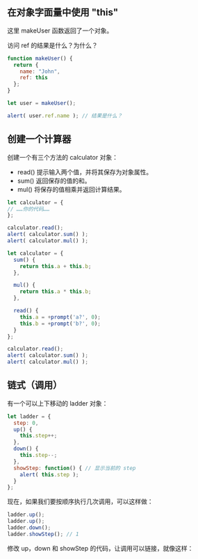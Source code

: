## 在对象字面量中使用 "this"

这里 makeUser 函数返回了一个对象。

访问 ref 的结果是什么？为什么？

```js
function makeUser() {
  return {
    name: "John",
    ref: this
  };
}

let user = makeUser();

alert( user.ref.name ); // 结果是什么？
```

## 创建一个计算器

创建一个有三个方法的 calculator 对象：

+ read() 提示输入两个值，并将其保存为对象属性。
+ sum() 返回保存的值的和。
+ mul() 将保存的值相乘并返回计算结果。

```js
let calculator = {
// ……你的代码……
};

calculator.read();
alert( calculator.sum() );
alert( calculator.mul() );
```

```js
let calculator = {
  sum() {
    return this.a + this.b;
  },

  mul() {
    return this.a * this.b;
  },

  read() {
    this.a = +prompt('a?', 0);
    this.b = +prompt('b?', 0);
  }
};

calculator.read();
alert( calculator.sum() );
alert( calculator.mul() );

```

## 链式（调用）

有一个可以上下移动的 ladder 对象：

```js
let ladder = {
  step: 0,
  up() {
    this.step++;
  },
  down() {
    this.step--;
  },
  showStep: function() { // 显示当前的 step
    alert( this.step );
  }
};
```

现在，如果我们要按顺序执行几次调用，可以这样做：

```js
ladder.up();
ladder.up();
ladder.down();
ladder.showStep(); // 1
```

修改 up，down 和 showStep 的代码，让调用可以链接，就像这样：

```js

```